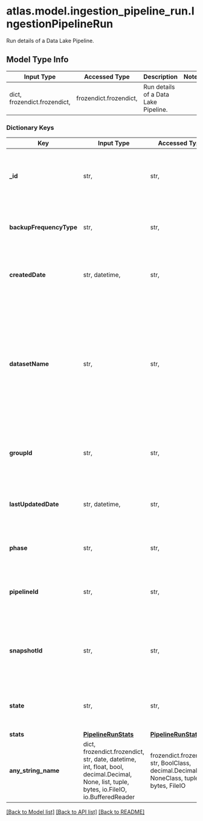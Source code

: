 # atlas.model.ingestion_pipeline_run.IngestionPipelineRun

Run details of a Data Lake Pipeline.

## Model Type Info
Input Type | Accessed Type | Description | Notes
------------ | ------------- | ------------- | -------------
dict, frozendict.frozendict,  | frozendict.frozendict,  | Run details of a Data Lake Pipeline. | 

### Dictionary Keys
Key | Input Type | Accessed Type | Description | Notes
------------ | ------------- | ------------- | ------------- | -------------
**_id** | str,  | str,  | Unique 24-hexadecimal character string that identifies a Data Lake Pipeline run. | [optional] 
**backupFrequencyType** | str,  | str,  | Backup schedule interval of the Data Lake Pipeline. | [optional] must be one of ["HOURLY", "DAILY", "WEEKLY", "MONTHLY", "ON_DEMAND", ] 
**createdDate** | str, datetime,  | str,  | Timestamp that indicates when the pipeline run was created. | [optional] value must conform to RFC-3339 date-time
**datasetName** | str,  | str,  | Human-readable label that identifies the dataset that Atlas generates during this pipeline run. You can use this dataset as a &#x60;dataSource&#x60; in a Federated Database collection. | [optional] 
**groupId** | str,  | str,  | Unique 24-hexadecimal character string that identifies the project. | [optional] 
**lastUpdatedDate** | str, datetime,  | str,  | Timestamp that indicates the last time that the pipeline run was updated. | [optional] value must conform to RFC-3339 date-time
**phase** | str,  | str,  | Processing phase of the Data Lake Pipeline. | [optional] must be one of ["SNAPSHOT", "EXPORT", "INGESTION", ] 
**pipelineId** | str,  | str,  | Unique 24-hexadecimal character string that identifies a Data Lake Pipeline. | [optional] 
**snapshotId** | str,  | str,  | Unique 24-hexadecimal character string that identifies the snapshot of a cluster. | [optional] 
**state** | str,  | str,  | State of the pipeline run. | [optional] must be one of ["PENDING", "IN_PROGRESS", "DONE", "FAILED", "DATASET_DELETED", ] 
**stats** | [**PipelineRunStats**](PipelineRunStats.md) | [**PipelineRunStats**](PipelineRunStats.md) |  | [optional] 
**any_string_name** | dict, frozendict.frozendict, str, date, datetime, int, float, bool, decimal.Decimal, None, list, tuple, bytes, io.FileIO, io.BufferedReader | frozendict.frozendict, str, BoolClass, decimal.Decimal, NoneClass, tuple, bytes, FileIO | any string name can be used but the value must be the correct type | [optional]

[[Back to Model list]](../../README.md#documentation-for-models) [[Back to API list]](../../README.md#documentation-for-api-endpoints) [[Back to README]](../../README.md)


